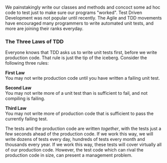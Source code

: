 We painstakingly write our classes and methods and concoct some ad hoc code to test just to make sure our programs "worked". 
Test Driven Development was not popular until recently. The Agile and TDD movements have encouraged many programmers to write automated unit tests, and more are joining their ranks everyday. 

### The Three Laws of TDD
Everyone knows that TDD asks us to write unit tests first, before we write production code. That rule is just the tip of the iceberg. Consider the following three rules:

**First Law**     
You may not write production code until you have written a failing unit test.

**Second Law**      
You may not write more of a unit test than is sufficient to fail, and not compiling is failing.

**Third Law**      
You may not write more of production code that is sufficient to pass the currently failing test.


The tests and the production code are written *together*, with the tests just a few seconds ahead of the production code. If we work this way, we will write dozens of tests every day, hundreds of tests every month and thousands every year. If we work this way, these tests will cover virtually all of our production code. However, the test code which can rival the production code in size, can present a management problem.
